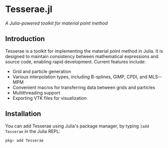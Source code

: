 # Tesserae.jl

*A Julia-powered toolkit for material point method*

## Introduction

Tesserae is a toolkit for implementing the material point method in Julia. It is designed to maintain consistency between mathematical expressions and source code, enabling rapid development. Current features include:

* Grid and particle generation
* Various interpolation types, including B-splines, GIMP, CPDI, and MLS--MPM
* Convenient macros for transferring data between grids and particles
* Multithreading support
* Exporting VTK files for visualization

## Installation

You can add Tesserae using Julia's package manager, by typing `]add Tesserae` in the Julia REPL:

```julia
pkg> add Tesserae
```
